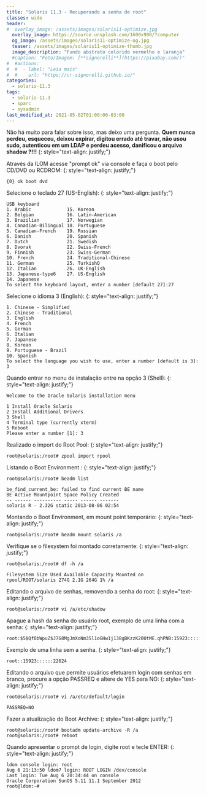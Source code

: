 ```yaml
---
title: "Solaris 11.3 - Recuperando a senha de root"
classes: wide
header:
#  overlay_image: /assets/images/solaris11-optimize.jpg
  overlay_image: https://source.unsplash.com/1600x900/?computer
  og_image: /assets/images/solaris11-optimize-og.jpg
  teaser: /assets/images/solaris11-optimize-thumb.jpg
  image_description: "Fundo abstrato colorido vermelho e laranja"
  #caption: "Foto/Imagem: [**signorelli**](https://pixabay.com/)"
#  #actions:
#  #  - label: "Leia mais"
#  #    url: "https://cr-signorelli.github.io/"
categories:
  - solaris-11.3
tags:
  - solaris-11.3
  - sparc
  - sysadmin
last_modified_at: 2021-05-02T01:00:00-03:00
---
```


Não há muito para falar sobre isso, mas deixo uma pergunta. **Quem nunca perdeu, esqueceu, deixou expirar, digitou errado até travar, não usou sudo, autenticou em um LDAP e perdeu acesso, danificou o arquivo shadow ?!!!**
{: style="text-align: justify;"}

Através da ILOM acesse "prompt ok" via console e faça o boot pelo CD/DVD ou RCDROM:
{: style="text-align: justify;"}

```console
{0} ok boot dvd
```

Selecione o teclado 27 (US-English):
{: style="text-align: justify;"}

```console
USB keyboard
1. Arabic             15. Korean
2. Belgian            16. Latin-American
3. Brazilian          17. Norwegian
4. Canadian-Bilingual 18. Portuguese
5. Canadian-French    19. Russian
6. Danish             20. Spanish
7. Dutch              21. Swedish
8. Dvorak             22. Swiss-French
9. Finnish            23. Swiss-German
10. French            24. Traditional-Chinese
11. German            25. TurkishQ
12. Italian           26. UK-English
13. Japanese-type6    27. US-English
14. Japanese
To select the keyboard layout, enter a number [default 27]:27
```

Selecione o idioma 3 (English):
{: style="text-align: justify;"}

```console
1. Chinese - Simplified
2. Chinese - Traditional
3. English
4. French
5. German
6. Italian
7. Japanese
8. Korean
9. Portuguese - Brazil
10. Spanish
To select the language you wish to use, enter a number [default is 3]: 3
```

Quando entrar no menu de instalação entre na opção 3 (Shell):
{: style="text-align: justify;"}

```console
Welcome to the Oracle Solaris installation menu

1 Install Oracle Solaris
2 Install Additional Drivers
3 Shell
4 Terminal type (currently xterm)
5 Reboot
Please enter a number [1]: 3
```

Realizado o import do Root Pool:
{: style="text-align: justify;"}

```console
root@solaris:/root# zpool import rpool
```

Listando o Boot Environment :
{: style="text-align: justify;"}

```
root@solaris:/root# beadm list

be_find_current_be: failed to find current BE name
BE Active Mountpoint Space Policy Created
-- ------ ---------- ----- ------ -------
solaris R - 2.32G static 2013-08-06 02:54
```

Montando o Boot Environment, em mount point temporário:
{: style="text-align: justify;"}

```console
root@solaris:/root# beadm mount solaris /a
```

Verifique se o filesystem foi montado corretamente:
{: style="text-align: justify;"}

```console
root@solaris:/root# df -h /a

Filesystem Size Used Available Capacity Mounted on
rpool/ROOT/solaris 274G 2.1G 264G 1% /a
```

Editando o arquivo de senhas, removendo a senha do root:
{: style="text-align: justify;"}

```console
root@solaris:/root# vi /a/etc/shadow
```

Apague a hash da senha do usuário root, exemplo de uma linha com a senha:
{: style="text-align: justify;"}

```console
root:$5$QfObWpuZ$J7G8MgJmXoNm35l1oGHw1j138gBKzzK20UtME.qhPNB:15923::::::22624
```

Exemplo de uma linha sem a senha.
{: style="text-align: justify;"}

```console
root::15923::::::22624
```

Editando o arquivo que permite usuários efetuarem login com senhas em branco, procure a opção PASSREQ e altere de YES para NO:
{: style="text-align: justify;"}

```console
root@solaris:/root# vi /a/etc/default/login
```

```console
PASSREQ=NO
```

Fazer a atualização do Boot Archive:
{: style="text-align: justify;"}

```console
root@solaris:/root# bootadm update-archive -R /a
root@solaris:/root# reboot
```

Quando apresentar o prompt de login, digite root e tecle ENTER:
{: style="text-align: justify;"}

```console
ldom console login: root
Aug 6 21:13:50 ldom7 login: ROOT LOGIN /dev/console
Last login: Tue Aug 6 20:34:44 on console
Oracle Corporation SunOS 5.11 11.1 September 2012
root@ldom:~#
```
